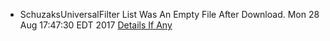 * SchuzaksUniversalFilter List Was An Empty File After Download. Mon 28 Aug 17:47:30 EDT 2017
[Details If Any](https://github.com/deathbybandaid/piholeparser/blob/master/RecentRunLogs/parsingscripts/SchuzaksUniversalFilter.md)

